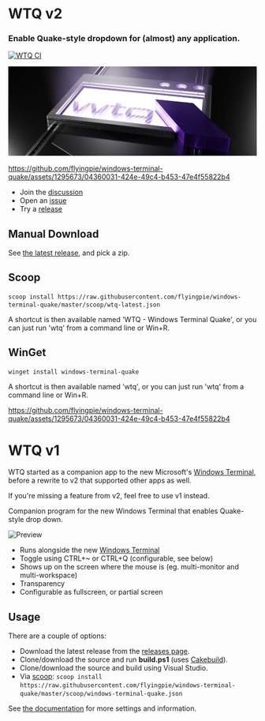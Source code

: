 # WTQ v2
### Enable Quake-style dropdown for (almost) any application.

[![WTQ CI](https://github.com/flyingpie/windows-terminal-quake/actions/workflows/ci.yml/badge.svg)](https://github.com/flyingpie/windows-terminal-quake/actions/workflows/ci.yml)

![Preview](./assets/logo-01.webp)

https://github.com/flyingpie/windows-terminal-quake/assets/1295673/04360031-424e-49c4-b453-47e4f55822b4

- Join the [discussion](https://github.com/flyingpie/windows-terminal-quake/discussions/119)
- Open an [issue](https://github.com/flyingpie/windows-terminal-quake/issues)
- Try a [release](https://github.com/flyingpie/windows-terminal-quake/releases/latest)

## Manual Download
See [the latest release](https://github.com/flyingpie/windows-terminal-quake/releases/latest), and pick a zip.

## Scoop
```
scoop install https://raw.githubusercontent.com/flyingpie/windows-terminal-quake/master/scoop/wtq-latest.json
```

A shortcut is then available named 'WTQ - Windows Terminal Quake', or you can just run 'wtq' from a command line or Win+R.

## WinGet
```
winget install windows-terminal-quake
```

A shortcut is then available named 'wtq', or you can just run 'wtq' from a command line or Win+R.

https://github.com/flyingpie/windows-terminal-quake/assets/1295673/04360031-424e-49c4-b453-47e4f55822b4

# WTQ v1
WTQ started as a companion app to the new Microsoft's [Windows Terminal](https://github.com/microsoft/terminal), before a rewrite to v2 that supported other apps as well.

If you're missing a feature from v2, feel free to use v1 instead.

Companion program for the new Windows Terminal that enables Quake-style drop down.

![Preview](./assets/example.gif)

- Runs alongside the new [Windows Terminal](https://github.com/microsoft/terminal)
- Toggle using CTRL+~ or CTRL+Q (configurable, see below)
- Shows up on the screen where the mouse is (eg. multi-monitor and multi-workspace)
- Transparency
- Configurable as fullscreen, or partial screen

## Usage
There are a couple of options:

- Download the latest release from the [releases page](https://github.com/flyingpie/windows-terminal-quake/releases).
- Clone/download the source and run **build.ps1** (uses [Cakebuild](https://cakebuild.net/)).
- Clone/download the source and build using Visual Studio.
- Via [scoop](https://scoop.sh): `scoop install https://raw.githubusercontent.com/flyingpie/windows-terminal-quake/master/scoop/windows-terminal-quake.json`

See [the documentation](https://flyingpie.github.io/windows-terminal-quake) for more settings and information.
